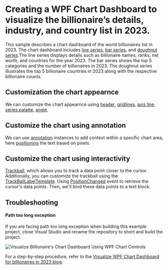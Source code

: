# Creating a WPF Chart Dashboard to visualize the billionaire’s details, industry, and country list in 2023.

This sample describes a chart dashboard of the world billionaires list in 2023. The chart dashboard includes [line series](https://help.syncfusion.com/wpf/charts/seriestypes/lineandstepline#line-chart), [bar series](https://help.syncfusion.com/wpf/charts/seriestypes/columnandbar#bar-chart), and [doughnut series](https://help.syncfusion.com/wpf/charts/seriestypes/pieanddoughnut#doughnut-chart).The line series displays details such as billionaire names, ranks, net worth, and countries for the year 2023. The bar series shows the top 5 categories and the number of billionaires in 2023. The doughnut series illustrates the top 5 billionaire countries in 2023 along with the respective billionaire counts.

## Customization the chart appearnce
We can customize the chart appearnce using [header](https://help.syncfusion.com/wpf/charts/header), [gridlines](https://help.syncfusion.com/wpf/charts/axis#grid-lines), [axis line](https://help.syncfusion.com/wpf/charts/axis#axisline), [series palatte](https://help.syncfusion.com/wpf/charts/appearance#palettes), [angle](https://help.syncfusion.com/wpf/charts/axis#axis-labels).

## Customize the chart using annotation
We can use [annotation](https://help.syncfusion.com/wpf/charts/annotations) instances to add context within a specific chart area, here [positioning](https://help.syncfusion.com/wpf/charts/annotations#positioning-the-annotation) the text based on pixels.

## Customize the chart using interactivity
[Trackball](https://help.syncfusion.com/wpf/charts/interactive-features/trackball), which allows you to track a data point closer to the cursor. Additionally, you can customize the trackball using the [TrackBallLabelTemplate](https://help.syncfusion.com/cr/wpf/Syncfusion.UI.Xaml.Charts.ChartSeriesBase.html#Syncfusion_UI_Xaml_Charts_ChartSeriesBase_TrackBallLabelTemplate). Using [PositionChanged](https://help.syncfusion.com/cr/wpf/Syncfusion.UI.Xaml.Charts.ChartTrackBallBehavior.html#Syncfusion_UI_Xaml_Charts_ChartTrackBallBehavior_PositionChanged) event to retrieve the cursor's data points. Then, we'll bind these data points to a text block.

## Troubleshooting
#### Path too long exception
If you are facing path too long exception when building this example project, close Visual Studio and rename the repository to short and build the project.

![Visualize Billionaire's Chart Dashboard Using WPF Chart Controls](https://github.com/SyncfusionExamples/Creating-billionaires-chart-dashboard-using-WPF-chart-controls)

For a step-by-step procedure, refer to the [Visualize WPF Chart Dashboard for billionaires in 2023 blog]().


